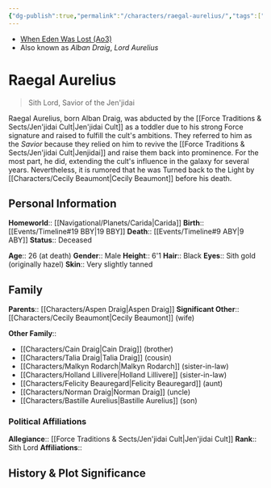 ```yaml
---
{"dg-publish":true,"permalink":"/characters/raegal-aurelius/","tags":["darksider","jenjidai","forcesensitive"],"noteIcon":"saber1"}
---
```


- [When Eden Was Lost (Ao3)](https://archiveofourown.org/works/19334440)
- Also known as *Alban Draig*, *Lord Aurelius*
# Raegal Aurelius
>Sith Lord, Savior of the Jen'jidai

Raegal Aurelius, born Alban Draig, was abducted by the [[Force Traditions & Sects/Jen'jidai Cult\|Jen'jidai Cult]] as a toddler due to his strong Force signature and raised to fulfill the cult's ambitions. They referred to him as the *Savior* because they relied on him to revive the [[Force Traditions & Sects/Jen'jidai Cult\|Jenjidai]] and raise them back into prominence. For the most part, he did, extending the cult's influence in the galaxy for several years. Nevertheless, it is rumored that he was Turned back to the Light by [[Characters/Cecily Beaumont\|Cecily Beaumont]] before his death. 
## Personal Information

**Homeworld**::  [[Navigational/Planets/Carida\|Carida]]
**Birth**::  [[Events/Timeline#19 BBY\|19 BBY]]
**Death**::  [[Events/Timeline#9 ABY\|9 ABY]]
**Status**::  Deceased

**Age**::  26 (at death)
**Gender**::  Male
**Height**::  6'1
**Hair**::  Black
**Eyes**::  Sith gold (originally hazel)
**Skin**::  Very slightly tanned
## Family

**Parents**::  [[Characters/Aspen Draig\|Aspen Draig]]
**Significant Other**::  [[Characters/Cecily Beaumont\|Cecily Beaumont]] (wife)

**Other Family**::
- [[Characters/Cain Draig\|Cain Draig]] (brother)
- [[Characters/Talia Draig\|Talia Draig]] (cousin)
- [[Characters/Malkyn Rodarch\|Malkyn Rodarch]] (sister-in-law)
- [[Characters/Holland Lillivere\|Holland Lillivere]] (sister-in-law)
- [[Characters/Felicity Beauregard\|Felicity Beauregard]] (aunt)
- [[Characters/Norman Draig\|Norman Draig]] (uncle)
- [[Characters/Bastille Aurelius\|Bastille Aurelius]] (son)

### Political Affiliations

**Allegiance**:: [[Force Traditions & Sects/Jen'jidai Cult\|Jen'jidai Cult]]
**Rank**::  Sith Lord
**Affiliations**:: 
## History & Plot Significance

